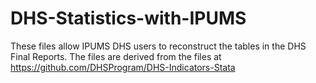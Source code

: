 # DHS-Statistics-with-IPUMS
These files allow IPUMS DHS users to reconstruct the tables in the DHS Final Reports. The files are derived from the files at https://github.com/DHSProgram/DHS-Indicators-Stata
